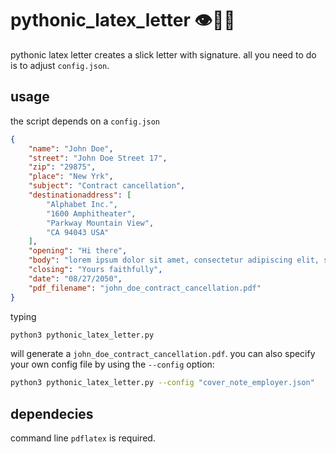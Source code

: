 # pythonic_latex_letter 👁💌🐍
pythonic latex letter creates a slick letter with signature. all you need to do is to adjust `config.json`.


## usage
the script depends on a `config.json` 

```json
{
    "name": "John Doe",
    "street": "John Doe Street 17",
    "zip": "29875",
    "place": "New Yrk",
    "subject": "Contract cancellation",
    "destinationaddress": [
        "Alphabet Inc.",
        "1600 Amphitheater",
        "Parkway Mountain View",
        "CA 94043 USA"
    ],
    "opening": "Hi there",
    "body": "lorem ipsum dolor sit amet, consectetur adipiscing elit, sed do eiusmod tempor incididunt ut labore et dolore magna aliqua. Ut enim ad minim veniam, quis nostrud exercitation ullamco laboris nisi ut aliquip ex ea commodo consequat. Duis aute irure dolor in reprehenderit in voluptate velit esse cillum dolore eu fugiat nulla pariatur. Excepteur sint occaecat cupidatat non proident, sunt in culpa qui officia deserunt mollit anim id est laborum.",
    "closing": "Yours faithfully",
    "date": "08/27/2050",
    "pdf_filename": "john_doe_contract_cancellation.pdf"
}
```
typing
```bash
python3 pythonic_latex_letter.py
```
will generate a `john_doe_contract_cancellation.pdf`.
you can also specify your own config file by using the  `--config` option: 
```bash
python3 pythonic_latex_letter.py --config "cover_note_employer.json"
```

## dependecies
command line `pdflatex` is required.